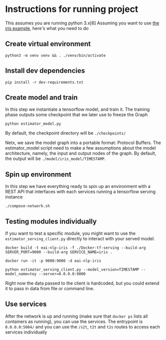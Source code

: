 # Instructions for running project
This assumes you are running python 3.x[6]
Assuming you want to use [the iris example](https://www.tensorflow.org/get_started/estimator), here's what you need to do


## Create virtual environment
```
python3 -m venv venv && . ./venv/bin/activate
```

## Install dev dependencies
```
pip install -r dev-requirements.txt
```

## Create model and train
In this step we instantiate a tensorflow model, and train it. The training phase outputs some checkpoint that we later use to freeze the Graph
```
python estimator_model.py
```

By default, the checkpoint directory will be `./checkpoints/`


Netx, we save the model graph into a portable format: Protocol Buffers.
The estimator_model script need to make a few assumptions about the model architecture, namely, the input and output nodes of the graph.
By default, the output will be `./model/iris_model/TIMESTAMP`. 


## Spin up environment
In this step we have everything ready to spin up an environment with a REST API that interfaces with each services running a tensorflow serving instance

```
./compose-network.sh
```

## Testing modules individually
If you want to test a specific module, you might want to use the `estimator_serving_client.py` directly to interact with your served model.

```
docker build -t eai-nlp-iris -f ./Docker-tf-serving --build-arg SERVER_PORT=9000 --build-arg SERVICE_NAME=iris .
```
```
docker run -it -p 9000:9000 -d eai-nlp-iris
```

```
python estimator_serving_client.py --model_version=TIMESTAMP --model_name=toy --server=0.0.0.0:9000
```
Right now the data passed to the client is hardcoded, but you could extend it to  pass in data from file or command line.


## Use services
After the network is up and running (make sure that `docker ps` lists all containers as running), you can use the services.
The entrypoint is `0.0.0.0:5004/` and you can use the `/s2t`, `t2t` and `t2s` routes to access each services individually
